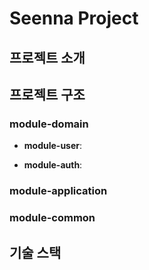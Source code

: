 # Seenna Project

## 프로젝트 소개


## 프로젝트 구조

### module-domain
- **module-user**:
  
- **module-auth**:
  

### module-application

### module-common

## 기술 스택
